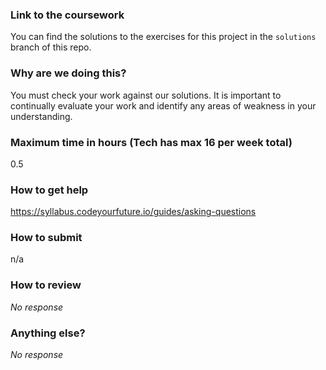 ### Link to the coursework

You can find the solutions to the exercises for this project in the `solutions` branch of this repo.

### Why are we doing this?

You must check your work against our solutions. It is important to continually evaluate your work and identify any areas of weakness in your understanding.

### Maximum time in hours (Tech has max 16 per week total)

0.5

### How to get help

https://syllabus.codeyourfuture.io/guides/asking-questions

### How to submit

n/a

### How to review

_No response_

### Anything else?

_No response_
